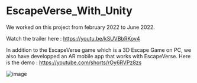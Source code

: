 # EscapeVerse_With_Unity

We worked on this project from february 2022 to June 2022.

Watch the trailer here : https://youtu.be/kSUVBbRKov4

In addition to the EscapeVerse game which is a 3D Escape Game on PC, we also have developped an AR mobile app that works with EscapeVerse. 
Here is the demo : https://youtube.com/shorts/rOy6RVPz8zs

![image](https://user-images.githubusercontent.com/86797369/199843732-7c23825e-93b3-44b8-ad66-bcf6712dedff.png)
